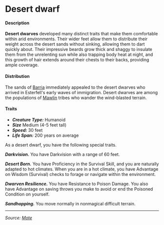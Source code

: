 # Desert dwarf

#### Description

**Desert dwarves** developed many distinct traits that make them comfortable within arid environments. Their wider feet allow them to distribute their weight across the desert sands without sinking, allowing them to dart quickly about. Their impressive beards grow thick and shaggy to insulate them from the unrelenting sun while also trapping body heat at night, and this growth of hair extends around their chests to their backs, providing ample coverage.

#### Distribution

The sands of [Barria](https://github.com/mpanighetti/dnd5e-mote/blob/main/mote/esterfell/barria) immediately appealed to the desert dwarves who arrived in Esterfell's early waves of immigration. Desert dwarves are among the populations of [Mawlin](https://github.com/mpanighetti/dnd5e-mote/blob/main/societies/mawlin) tribes who wander the wind-blasted terrain.

#### Traits

- _**Creature Type:**_ Humanoid
- _**Size**_ Medium (4-5 feet tall)
- _**Speed:**_ 30 feet
- _**Life Span:**_ 200 years on average

As a desert dwarf, you have the following special traits.

_**Darkvision.**_ You have Darkvision with a range of 60 feet.

_**Desert Born.**_ You have Proficiency in the Survival Skill, and you are naturally adapted to hot climates. When you are in a hot climate, you have Advantage on Wisdom (Survival) checks to forage or navigate within the environment.

_**Dwarven Resilience.**_ You have Resistance to Poison Damage. You also have Advantage on saving throws you make to avoid or end the Poisoned Condition on yourself.

_**Sandhopping.**_ You move normally in nonmagical difficult terrain.

---

_Source: [Mote](https://github.com/mpanighetti/dnd5e-mote)_
